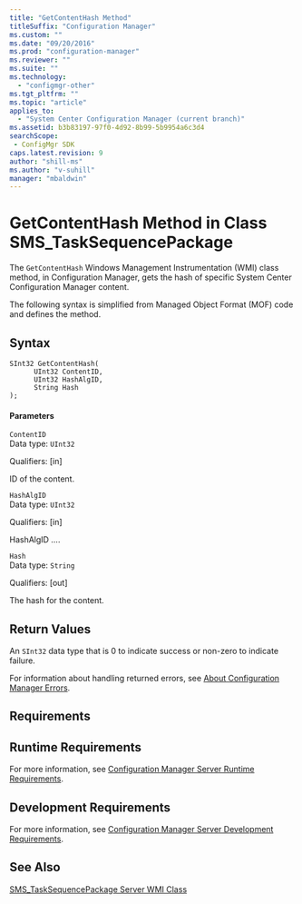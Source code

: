 ```yaml
---
title: "GetContentHash Method"
titleSuffix: "Configuration Manager"
ms.custom: ""
ms.date: "09/20/2016"
ms.prod: "configuration-manager"
ms.reviewer: ""
ms.suite: ""
ms.technology:
  - "configmgr-other"
ms.tgt_pltfrm: ""
ms.topic: "article"
applies_to:
  - "System Center Configuration Manager (current branch)"
ms.assetid: b3b83197-97f0-4d92-8b99-5b9954a6c3d4searchScope: - ConfigMgr SDK
caps.latest.revision: 9
author: "shill-ms"
ms.author: "v-suhill"
manager: "mbaldwin"
---
```

# GetContentHash Method in Class SMS_TaskSequencePackage
The `GetContentHash` Windows Management Instrumentation (WMI) class method, in Configuration Manager, gets the hash of specific System Center Configuration Manager content.  

 The following syntax is simplified from Managed Object Format (MOF) code and defines the method.  

## Syntax  

```  
SInt32 GetContentHash(  
      UInt32 ContentID,  
      UInt32 HashAlgID,  
      String Hash  
);  
```  

#### Parameters  
 `ContentID`  
 Data type: `UInt32`  

 Qualifiers: [in]  

 ID of the content.  

 `HashAlgID`  
 Data type: `UInt32`  

 Qualifiers: [in]  

 HashAlgID ….  

 `Hash`  
 Data type: `String`  

 Qualifiers: [out]  

 The hash for the content.  

## Return Values  
 An `SInt32` data type that is 0 to indicate success or non-zero to indicate failure.  

 For information about handling returned errors, see [About Configuration Manager Errors](../../../develop/core/understand/about-configuration-manager-errors.md).  

## Requirements  

## Runtime Requirements  
 For more information, see [Configuration Manager Server Runtime Requirements](../../../develop/core/reqs/server-runtime-requirements.md).  

## Development Requirements  
 For more information, see [Configuration Manager Server Development Requirements](../../../develop/core/reqs/server-development-requirements.md).  

## See Also  
 [SMS_TaskSequencePackage Server WMI Class](../../../develop/reference/osd/sms_tasksequencepackage-server-wmi-class.md)
